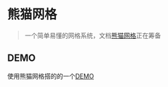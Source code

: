 # 熊猫网格
>  一个简单易懂的网格系统，文档[熊猫网格](http://chinaun.me/ "pandagrid")正在筹备 

## DEMO
使用熊猫网格搭的的一个[DEMO](http://chinaun.me/pandagrdi-demo) 

